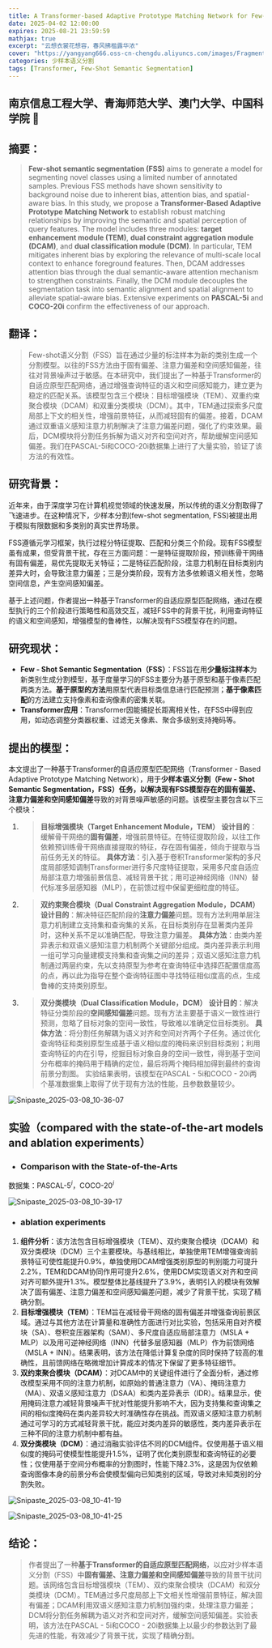 ```yaml
---
title: A Transformer-based Adaptive Prototype Matching Network for Few-Shot Semantic Segmentation
date: 2025-04-02 12:00:00
expires: 2025-08-21 23:59:59
mathjax: true
excerpt: "云想衣裳花想容，春风拂槛露华浓"
cover: "https://yangyang666.oss-cn-chengdu.aliyuncs.com/images/Fragment_7_4k_a51f7.jpg"
categories: 少样本语义分割
tags: [Transformer, Few-Shot Semantic Segmentation]
---
```


## 南京信息工程大学、青海师范大学、澳门大学、中国科学院  :100:


## **摘要：**

> **Few-shot semantic segmentation (FSS)** aims to generate a model for segmenting novel classes using a limited number of annotated samples. Previous FSS methods have shown sensitivity to background noise due to inherent bias, attention bias, and spatial-aware bias. In this study, we propose a **Transformer-Based Adaptive Prototype Matching Network** to establish robust matching relationships by improving the semantic and spatial perception of query features. The model includes three modules: **target enhancement module (TEM)**, **dual constraint aggregation module (DCAM)**, and **dual classification module (DCM)**. In particular, TEM mitigates inherent bias by exploring the relevance of multi-scale local context to enhance foreground features. Then, DCAM addresses attention bias through the dual semantic-aware attention mechanism to strengthen constraints. Finally, the DCM module decouples the segmentation task into semantic alignment and spatial alignment to alleviate spatial-aware bias. Extensive experiments on **PASCAL-5i** and **COCO-20i** confirm the effectiveness of our approach.



## **翻译：**

> Few-shot语义分割（FSS）旨在通过少量的标注样本为新的类别生成一个分割模型。以往的FSS方法由于固有偏差、注意力偏差和空间感知偏差，往往对背景噪声过于敏感。在本研究中，我们提出了一种基于Transformer的自适应原型匹配网络，通过增强查询特征的语义和空间感知能力，建立更为稳定的匹配关系。该模型包含三个模块：目标增强模块（TEM）、双重约束聚合模块（DCAM）和双重分类模块（DCM）。其中，TEM通过探索多尺度局部上下文的相关性，增强前景特征，从而减轻固有的偏差。接着，DCAM通过双重语义感知注意力机制解决了注意力偏差问题，强化了约束效果。最后，DCM模块将分割任务拆解为语义对齐和空间对齐，帮助缓解空间感知偏差。我们在PASCAL-5i和COCO-20i数据集上进行了大量实验，验证了该方法的有效性。

## **研究背景：**

近年来，由于深度学习在计算机视觉领域的快速发展，所以传统的语义分割取得了飞速进步。在这种情况下，少样本分割(few-shot segmentation, FSS)被提出用于模拟有限数据和多类别的真实世界场景。

FSS遵循元学习框架，执行过程分特征提取、匹配和分类三个阶段。现有FSS模型虽有成果，但受背景干扰，存在三方面问题：一是特征提取阶段，预训练骨干网络有固有偏差，易优先提取无关特征；二是特征匹配阶段，注意力机制在目标类别内差异大时，会导致注意力偏差；三是分类阶段，现有方法多依赖语义相关性，忽略空间信息，产生空间感知偏差。

基于上述问题，作者提出一种基于Transformer的自适应原型匹配网络，通过在模型执行的三个阶段进行策略性和高效交互，减轻FSS中的背景干扰，利用查询特征的语义和空间感知，增强模型的鲁棒性，以解决现有FSS模型存在的问题。



## **研究现状：**

- **Few - Shot Semantic Segmentation（FSS）**：FSS旨在用**少量标注样本**为新类别生成分割模型，基于度量学习的FSS主要分为基于原型和基于像素匹配两类方法。**基于原型的方法**用原型代表目标类信息进行匹配预测；**基于像素匹配**的方法建立支持像素和查询像素的密集关联。
- **Transformer应用**：Transformer因能捕捉长距离相关性，在FSS中得到应用，如动态调整分类器权重、过滤无关像素、聚合多级别支持掩码等。



## **提出的模型：**



本文提出了一种基于Transformer的自适应原型匹配网络（Transformer - Based Adaptive Prototype Matching Network），用于**少样本语义分割（Few - Shot Semantic Segmentation，FSS）**任务，以解决现有FSS模型存在的**固有偏差、注意力偏差和空间感知偏差**导致的对背景噪声敏感的问题。该模型主要包含以下三个模块： 

1. > **目标增强模块（Target Enhancement Module，TEM）**    **设计目的**：缓解骨干网络的**固有偏差**，增强前景特征。在特征提取阶段，以往工作依赖预训练骨干网络直接提取的特征，存在固有偏差，倾向于提取与当前任务无关的特征。    **具体方法**：引入基于卷积Transformer架构的多尺度局部感知调制Transformer进行多尺度特征提取，采用多尺度自适应局部注意力增强前景信息、减轻背景干扰；用可逆神经网络（INN）替代标准多层感知器（MLP），在前馈过程中保留更细粒度的特征。 

2. > **双约束聚合模块（Dual Constraint Aggregation Module，DCAM）**    **设计目的**：解决特征匹配阶段的**注意力偏差**问题。现有方法利用单层注意力机制建立支持集和查询集的关系，在目标类别存在显著类内差异时，这种关系不足以准确匹配，导致注意力偏差。    **具体方法**：由类内差异表示和双语义感知注意力机制两个关键部分组成。类内差异表示利用一组可学习向量建模支持集和查询集之间的差异；双语义感知注意力机制通过两层约束，先以支持原型为参考在查询特征中选择匹配置信度高的点，再以此为指导在整个查询特征图中寻找特征相似度高的点，生成鲁棒的支持类别原型。 

3. > **双分类模块（Dual Classification Module，DCM）**    **设计目的**：解决特征分类阶段的**空间感知偏差**问题。现有方法主要基于语义一致性进行预测，忽略了目标对象的空间一致性，导致难以准确定位目标类别。    **具体方法**：将分割任务解耦为语义对齐和空间对齐两个子任务。通过优化查询特征和类别原型生成基于语义相似度的掩码来识别目标类别；利用查询特征的内在引导，挖掘目标对象自身的空间一致性，得到基于空间分布概率的掩码用于精确的定位，最后将两个掩码相加得到最终的查询前景分割图。 实验结果表明，该模型在PASCAL - 5i和COCO - 20i两个基准数据集上取得了优于现有方法的性能，且参数数量较少。 

![Snipaste_2025-03-08_10-36-07](https://yangyang666.oss-cn-chengdu.aliyuncs.com/images/Snipaste_2025-03-08_10-36-07.png)





## **实验（compared with the state-of-the-art models and ablation experiments）**





- ### **Comparison with the State-of-the-Arts**



数据集：PASCAL-5${^i}$，COCO-20${^i}$

![Snipaste_2025-03-08_10-39-17](https://yangyang666.oss-cn-chengdu.aliyuncs.com/images/Snipaste_2025-03-08_10-39-17.png)







- ### **ablation experiments** 

1. **组件分析**：该方法包含目标增强模块（TEM）、双约束聚合模块（DCAM）和双分类模块（DCM）三个主要模块。与基线相比，单独使用TEM增强查询前景特征可使性能提升0.9%，单独使用DCAM增强类别原型的判别能力可提升2.2%，TEM和DCAM协同作用可提升2.6%，使用DCM实现语义对齐和空间对齐可额外提升1.3%。模型整体比基线提升了3.9%，表明引入的模块有效解决了固有偏差、注意力偏差和空间感知偏差问题，减少了背景干扰，实现了精确分割。 
2. **目标增强模块（TEM）**：TEM旨在减轻骨干网络的固有偏差并增强查询前景区域。通过与其他方法在计算量和准确性方面进行对比实验，包括采用自对齐模块（SA）、卷积变压器架构（SAM）、多尺度自适应局部注意力（MSLA + MLP）以及用可逆神经网络（INN）代替多层感知器（MLP）作为前馈网络（MSLA + INN）。结果表明，该方法在降低计算复杂度的同时保持了较高的准确性，且前馈网络在略微增加计算成本的情况下保留了更多特征细节。 
3. **双约束聚合模块（DCAM）**：对DCAM中的关键组件进行了全面分析，通过修改模型采用不同的注意力机制，如原始的普通注意力（VA）、掩码注意力（MA）、双语义感知注意力（DSAA）和类内差异表示（IDR）。结果显示，使用掩码注意力减轻背景噪声干扰对性能提升影响不大，因为支持集和查询集之间的相似度掩码在类内差异较大时准确性存在挑战。而双语义感知注意力机制通过可学习的方式减轻背景干扰，能应对类内差异的敏感性，类内差异表示在三种不同的注意力机制中都有益。
4.  **双分类模块（DCM）**：通过消融实验评估不同的DCM组件。仅使用基于语义相似度的掩码可使模型性能提升1.5%，证明了优化类别原型和查询特征的必要性；仅使用基于空间分布概率的分割图时，性能下降2.3%，这是因为仅依赖查询图像本身的前景分布会使模型偏向已知类别的区域，导致对未知类别的分割失败。 

![Snipaste_2025-03-08_10-41-19](https://yangyang666.oss-cn-chengdu.aliyuncs.com/images/Snipaste_2025-03-08_10-41-19.png)







![Snipaste_2025-03-08_10-41-25](https://yangyang666.oss-cn-chengdu.aliyuncs.com/images/Snipaste_2025-03-08_10-41-25.png)



## **结论：**

> 作者提出了一种**基于Transformer的自适应原型匹配网络**，以应对少样本语义分割（FSS）中**固有偏差、注意力偏差和空间感知偏差**导致的背景干扰问题。该网络包含目标增强模块（TEM）、双约束聚合模块（DCAM）和双分类模块（DCM）。TEM通过多尺度局部上下文相关性增强前景特征，解决固有偏差；DCAM利用双语义感知注意力机制加强约束，处理注意力偏差；DCM将分割任务解耦为语义对齐和空间对齐，缓解空间感知偏差。实验表明，该方法在PASCAL - 5i和COCO - 20i数据集上以最少的参数达到了最先进的性能，有效减少了背景干扰，实现了精确分割。 



